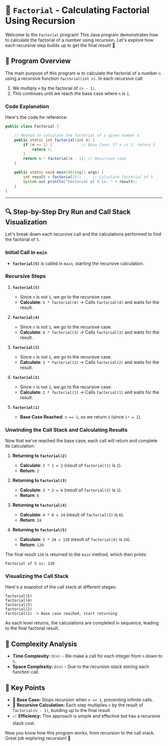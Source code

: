 
# 📘 `Factorial` - Calculating Factorial Using Recursion

Welcome to the `Factorial` program! This Java program demonstrates how to calculate the factorial of a number using recursion. Let's explore how each recursive step builds up to get the final result! 🚀

## 📝 Program Overview

The main purpose of this program is to calculate the factorial of a number `n` using a recursive function `factorial(int n)`. In each recursive call:
1. We multiply `n` by the factorial of `(n - 1)`.
2. This continues until we reach the base case where `n` is `1`.

### Code Explanation

Here's the code for reference:
```java
public class Factorial {

    // Method to calculate the factorial of a given number n
    public static int factorial(int n) {
        if (n == 1) {             // Base Case: If n is 1, return 1
            return 1;
        }
        return n * factorial(n - 1); // Recursive case
    }

    public static void main(String[] args) {
        int result = factorial(5);     // Calculate factorial of 5
        System.out.println("Factorial of 5 is: " + result);
    }
}
```

---

## 🔍 Step-by-Step Dry Run and Call Stack Visualization

Let's break down each recursive call and the calculations performed to find the factorial of `5`.

### Initial Call in `main`
- **`factorial(5)`** is called in `main`, starting the recursive calculation.

### Recursive Steps

1. **`factorial(5)`**
   - Since `n` is not `1`, we go to the recursive case.
   - **Calculate**: `5 * factorial(4)` → Calls `factorial(4)` and waits for the result.

2. **`factorial(4)`**
   - Since `n` is not `1`, we go to the recursive case.
   - **Calculate**: `4 * factorial(3)` → Calls `factorial(3)` and waits for the result.

3. **`factorial(3)`**
   - Since `n` is not `1`, we go to the recursive case.
   - **Calculate**: `3 * factorial(2)` → Calls `factorial(2)` and waits for the result.

4. **`factorial(2)`**
   - Since `n` is not `1`, we go to the recursive case.
   - **Calculate**: `2 * factorial(1)` → Calls `factorial(1)` and waits for the result.

5. **`factorial(1)`**
   - **Base Case Reached**: `n == 1`, so we return `1` (since `1! = 1`).

### Unwinding the Call Stack and Calculating Results

Now that we’ve reached the base case, each call will return and complete its calculation:

1. **Returning to `factorial(2)`**
   - **Calculate**: `2 * 1 = 2` (result of `factorial(1)` is `1`).
   - **Return**: `2`

2. **Returning to `factorial(3)`**
   - **Calculate**: `3 * 2 = 6` (result of `factorial(2)` is `2`).
   - **Return**: `6`

3. **Returning to `factorial(4)`**
   - **Calculate**: `4 * 6 = 24` (result of `factorial(3)` is `6`).
   - **Return**: `24`

4. **Returning to `factorial(5)`**
   - **Calculate**: `5 * 24 = 120` (result of `factorial(4)` is `24`).
   - **Return**: `120`

The final result `120` is returned to the `main` method, which then prints:

```
Factorial of 5 is: 120
```

### Visualizing the Call Stack

Here's a snapshot of the call stack at different stages:

```
factorial(5)
factorial(4)
factorial(3)
factorial(2)
factorial(1) -> Base case reached, start returning
```

As each level returns, the calculations are completed in sequence, leading to the final factorial result.

## 🧩 Complexity Analysis

- **Time Complexity:** `O(n)` - We make a call for each integer from `n` down to `1`.
- **Space Complexity:** `O(n)` - Due to the recursion stack storing each function call.

## 🌟 Key Points

- 🛑 **Base Case:** Stops recursion when `n == 1`, preventing infinite calls.
- 🔄 **Recursive Calculation:** Each step multiplies `n` by the result of `factorial(n - 1)`, building up to the final result.
- 📈 **Efficiency:** This approach is simple and effective but has a recursive stack cost.

Now you know how this program works, from recursion to the call stack. Great job exploring recursion! 🎉